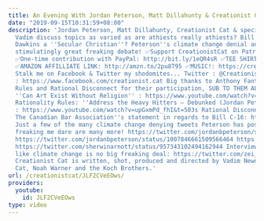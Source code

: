 ```yaml
---
title: An Evening With Jordan Peterson, Matt Dillahunty & Creationist Cat!
date: "2019-09-15T10:31:59+08:00"
description: 'Jordan Peterson, Matt Dillahunty, Creationist Cat & special guest drunk
  Vadim discuss topics as varied as are athiests really athiests? Bill C-16, is Richard
  Dawkins a ''Secular Christian''? Peterson''s climate change denial and more in this
  stimulatingly great freaking debate! ✅Support CreationistCat on Patreon: http://bit.ly/1ASeYOt
  ✅One-time contribution with PayPal: http://bit.ly/1eQR4sR ✅TEE SHIRTS & MORE: https://teespring.com/stores/creationist-cat
  ✅AMAZON AFFILLIATE LINK: http://amzn.to/2pu8T95 ✅MUSIC!: https://creationistcat.bandcamp.com/
  Stalk me on Facebook & Twitter my shodomites... Twitter : @CreationistCat Facebook
  : https://www.facebook.com/creationist.cat Big thanks to Anthony Fantano, Rationality
  Rules and Rational Disconnect for their participation, SUB TO THEM ALL!!!: Fantano''s
  ''Can Art Exist Without Religion'' : https://www.youtube.com/watch?v=bpeYULTEpFM
  Rationality Rules: ''Address the Heavy Hitters – Debunked (Jordan Peterson Refuted)''
  : https://www.youtube.com/watch?v=upGxmPd_fhI&t=503s Rational Disconnect: https://www.youtube.com/channel/UCViO5gRp5Boa6QslAo-gPAQ
  The Canadian Bar Association''s statement in regards to Bill C-16: https://www.cba.org/CMSPages/GetFile.aspx?guid=be34d5a4-8850-40a0-beea-432eeb762d7f
  Just a few of the many climate change denying tweets Peterson has posted... Believe
  freaking me dare are many more! https://twitter.com/jordanbpeterson/status/783024867981549569
  https://twitter.com/jordanbpeterson/status/1007846661509566464 https://twitter.com/jordanbpeterson/status/224103250440359937
  https://twitter.com/sherwinarnott/status/957343102494162944 Interview where he acts
  like climate change is no big freaking deal: https://twitter.com/zei_nabq/status/974395307143385089
  Creationist Cat is written, shot, produced and directed by Vadim Newquist, Creationist
  Cat, Noah Warner and the Koch Brothers.'
url: /creationistcat/JLF2CVeEOws/
providers:
  youtube:
    id: JLF2CVeEOws
type: video
---
```

